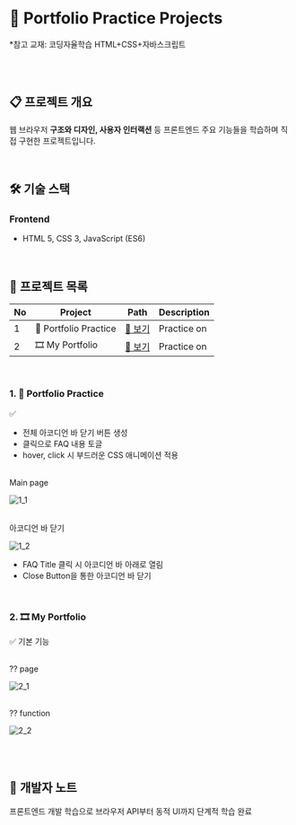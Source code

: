 📃 Portfolio Practice Projects
================================
*참고 교재: 코딩자율학습 HTML+CSS+자바스크립트

<br><br>

## 📋 프로젝트 개요
웹 브라우저 **구조와 디자인, 사용자 인터랙션** 등 프론트엔드 주요 기능들을 학습하며 직접 구현한 프로젝트입니다.

<br>

## 🛠 기술 스택

### Frontend
- HTML 5, CSS 3, JavaScript (ES6)

<br>

## 🎯 프로젝트 목록
| No | Project | Path | Description |
|------|--------------------|-----------|------|
| 1 | 🎵 Portfolio Practice | [🔗 보기](./1-accordion-FAQ-menu) | Practice on  |
| 2 | 🎞 My Portfolio | [🔗 보기](./2-localStorage-basic-operations) | Practice on  |

<br>

### 1. 🎵 Portfolio Practice

✅ 

- 전체 아코디언 바 닫기 버튼 생성
- 클릭으로 FAQ 내용 토글
- hover, click 시 부드러운 CSS 애니메이션 적용

<br>
<caption>Main page</caption>

![1_1](./images/1_1.JPG)

<br>

<caption>아코디언 바 닫기</caption>

![1_2](./images/1_2.JPG)
- FAQ Title 클릭 시 아코디언 바 아래로 열림
- Close Button을 통한 아코디언 바 닫기
<br>

### 2. 🎞 My Portfolio

✅ 기본 기능


<br>
<caption>?? page</caption>

![2_1](./images/2_1.JPG)

<br>
<caption>?? function</caption>

![2_2](./images/2_2.png)


<br>

<br>

## 👤 개발자 노트
프론트엔드 개발 학습으로 브라우저 API부터 동적 UI까지 단계적 학습 완료

